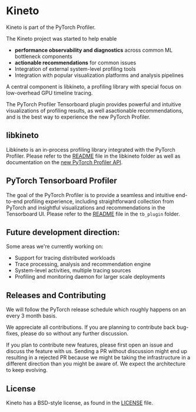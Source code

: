 # Kineto

Kineto is part of the PyTorch Profiler.

The Kineto project was started to help enable
- **performance observability and diagnostics** across common ML bottleneck components
- **actionable recommendations** for common issues
- Integration of external system-level profiling tools
- Integration with popular visualization platforms and analysis pipelines

A central component is libkineto, a profiling library with special focus on low-overhead GPU timeline tracing.

The PyTorch Profiler Tensorboard plugin provides powerful and intuitive visualizations of profiling results, as well asactionable recommendations, and is the best way to experience the new PyTorch Profiler.

## libkineto
Libkineto is an in-process profiling library integrated with the PyTorch Profiler. Please refer to the [README](libkineto/README.md) file in the libkineto folder as well as documentation on the [new PyTorch Profiler API](https://pytorch.org/docs/master/profiler.html).

## PyTorch Tensorboard Profiler
The goal of the PyTorch Profiler is to provide a seamless and intuitive end-to-end profiling experience, including straightforward collection from PyTorch and insightful visualizations and recommendations in the Tensorboard UI.
Please refer to the [README](tb_plugin/README.md) file in the `tb_plugin` folder.

## Future development direction:
Some areas we're currently working on:
- Support for tracing distributed workloads
- Trace processing, analysis and recommendation engine
- System-level activities, multiple tracing sources
- Profiling and monitoring daemon for larger scale deployments

## Releases and Contributing
We will follow the PyTorch release schedule which roughly happens on an every 3 month basis.

We appreciate all contributions. If you are planning to contribute back bug-fixes, please do so without any further discussion.

If you plan to contribute new features, please first open an issue and discuss the feature with us. Sending a PR without discussion might end up resulting in a rejected PR because we might be taking the infrastructure in a different direction than you might be aware of. We expect the architecture to keep evolving.

## License
Kineto has a BSD-style license, as found in the [LICENSE](LICENSE) file.

